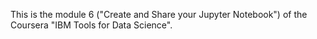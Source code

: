 This is the module 6 ("Create and Share your Jupyter Notebook") of the Coursera "IBM Tools for Data Science".
